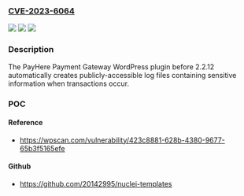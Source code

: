 ### [CVE-2023-6064](https://cve.mitre.org/cgi-bin/cvename.cgi?name=CVE-2023-6064)
![](https://img.shields.io/static/v1?label=Product&message=PayHere%20Payment%20Gateway&color=blue)
![](https://img.shields.io/static/v1?label=Version&message=0%3C%202.2.12%20&color=brighgreen)
![](https://img.shields.io/static/v1?label=Vulnerability&message=CWE-200%20Information%20Exposure&color=brighgreen)

### Description

The PayHere Payment Gateway WordPress plugin before 2.2.12 automatically creates publicly-accessible log files containing sensitive information when transactions occur.

### POC

#### Reference
- https://wpscan.com/vulnerability/423c8881-628b-4380-9677-65b3f5165efe

#### Github
- https://github.com/20142995/nuclei-templates

